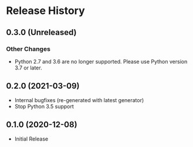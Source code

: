 # Release History

## 0.3.0 (Unreleased)

### Other Changes

- Python 2.7 and 3.6 are no longer supported. Please use Python version 3.7 or later.

## 0.2.0 (2021-03-09)

- Internal bugfixes (re-generated with latest generator)
- Stop Python 3.5 support

## 0.1.0 (2020-12-08)

- Initial Release
